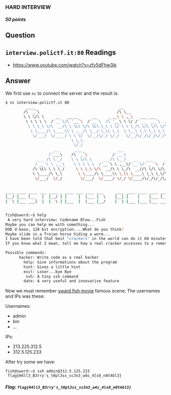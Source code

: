 ### HARD INTERVIEW
##### 50 points
Question
--
`interview.polictf.it:80`
Readings
--
* https://www.youtube.com/watch?v=zfy5dFhw3ik

Answer
--
We first use `nc` to connect the server and the result is:  
```bash
$ nc interview.polictf.it 80
         ____                                     __                              __
        /\  _`\                                  /\ \__                          /\ \__
        \ \ \/\ \     __   _____      __     _ __\ \ ,_\   ___ ___      __    ___\ \ ,_\  
         \ \ \ \ \  /'__`\/\ '__`\  /'__`\  /\`'__\ \ \/ /' __` __`\  /'__`\/' _ `\ \ \/  
          \ \ \_\ \/\  __/\ \ \L\ \/\ \L\.\_\ \ \/ \ \ \_/\ \/\ \/\ \/\  __//\ \/\ \ \ \_
           \ \____/\ \____\\ \ ,__/\ \__/.\_\\ \_\  \ \__\ \_\ \_\ \_\ \____\ \_\ \_\ \__\
            \/___/  \/____/ \ \ \/  \/__/\/_/ \/_/   \/__/\/_/\/_/\/_/\/____/\/_/\/_/\/__/
                             \ \_\
                              \/_/
                     ___      ____               ___
                   /'___\    /\  _`\           /'___\
              ___ /\ \__/    \ \ \/\ \     __ /\ \__/   __    ___     ____     __
             / __`\ \ ,__\    \ \ \ \ \  /'__`\ \ ,__\/'__`\/' _ `\  /',__\  /'__`\
            /\ \L\ \ \ \_/     \ \ \_\ \/\  __/\ \ \_/\  __//\ \/\ \/\__, `\/\  __/
            \ \____/\ \_\       \ \____/\ \____\\ \_\\ \____\ \_\ \_\/\____/\ \____\
             \/___/  \/_/        \/___/  \/____/ \/_/ \/____/\/_/\/_/\/___/  \/____/


____ ____ ____ ___ ____ _ ____ ___ ____ ___     ____ ____ ____ ____ ____ ____    ____ _  _ _    _   _
|__/ |___ [__   |  |__/ | |     |  |___ |  \    |__| |    |    |___ [__  [__     |  | |\ | |     \_/  
|  \ |___ ___]  |  |  \ | |___  |  |___ |__/    |  | |___ |___ |___ ___] ___]    |__| | \| |___   |


fish@sword:~$ help
 A very hard interview: Codename Blow...Fish
Maybe you can help me with something...
DOD d-base, 128 bit encryption....What do you think?
Maybe slide in a Trojan horse hiding a worm...
I have been told that best "crackers" in the world can do it 60 minutes, unfortunately i need someone who can do it in 60 seconds... naturally with the right incentives ;)
If you know what I mean, tell me how a real cracker accesses to a remote super protected server...

Possible commands:
	  hacker: Write code as a real hacker
	    help: Give informations about the program
	    hint: Gives a little hint
	    exit: Loser...bye Bye
	     ssh: A tiny ssh command
	    date: A very useful and innovative feature
```
Now we must remember [sward fish movie](https://www.youtube.com/watch?v=zfy5dFhw3ik) famous scene; The usernames and IPs was these:  

Usernames:  
* admin
* bin
* ...  

IPs:
* 213.225.312.5
* 312.5.125.233  

After try some we have:  
```
fish@sword:~$ ssh admin@312.5.125.233
 flag{H4ll3_B3rry's_t0pl3ss_sc3n3_w4s_4ls0_n0t4bl3}
```  
##### Flag: `flag{H4ll3_B3rry's_t0pl3ss_sc3n3_w4s_4ls0_n0t4bl3}`
